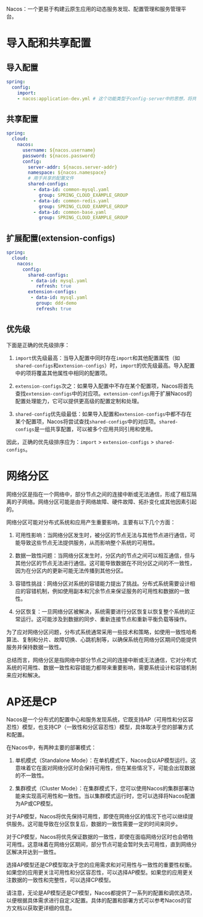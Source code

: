 Nacos：一个更易于构建云原生应用的动态服务发现、配置管理和服务管理平台。

# 导入配和共享配置
## 导入配置
```yaml
spring:
  config:
    import:
    - nacos:application-dev.yml # 这个功能类型于config-server中的思想，将共享配置写到统一的application.yml里
```
## 共享配置
```yaml
spring:
  cloud:
    nacos:
      username: ${nacos.username}
      password: ${nacos.password}
      config:
        server-addr: ${nacos.server-addr}
        namespace: ${nacos.namespace}
        # 用于共享的配置文件
        shared-configs:
          - data-id: common-mysql.yaml
            group: SPRING_CLOUD_EXAMPLE_GROUP
          - data-id: common-redis.yaml
            group: SPRING_CLOUD_EXAMPLE_GROUP
          - data-id: common-base.yaml
            group: SPRING_CLOUD_EXAMPLE_GROUP
```
## 扩展配置(extension-configs)
```yaml
spring:
  cloud:
    nacos:
      config:
        shared-configs:
         - data-id: mysql.yaml
           refresh: true
        extension-configs:
         - data-id: mysql.yaml
           group: ddd-demo
           refresh: true
```
## 优先级
下面是正确的优先级排序：

1. `import`优先级最高：当导入配置中同时存在`import`和其他配置属性（如`shared-configs`和`extension-configs`）时，`import`的优先级最高。导入配置中的项将覆盖其他属性中相同的配置项。

2. `extension-configs`次之：如果导入配置中不存在某个配置项，Nacos将首先查找`extension-configs`中的对应项。`extension-configs`用于扩展Nacos的配置处理能力，它可以提供更高级的配置定制和处理。

3. `shared-config`优先级最低：如果导入配置和`extension-configs`中都不存在某个配置项，Nacos将尝试查找`shared-configs`中的对应项。`shared-configs`是一组共享配置，可以被多个应用共同引用和使用。

因此，正确的优先级排序应为：`import` > `extension-configs` > `shared-configs`。

# 网络分区
网络分区是指在一个网络中，部分节点之间的连接中断或无法通信，形成了相互隔离的子网络。网络分区可能是由于网络故障、硬件故障、拓扑变化或其他因素引起的。

网络分区可能对分布式系统和应用产生重要影响，主要有以下几个方面：

1. 可用性影响：当网络分区发生时，被分区的节点无法与其他节点进行通信，可能导致这些节点无法提供服务，从而影响整个系统的可用性。

2. 数据一致性问题：当网络分区发生时，分区内的节点之间可以相互通信，但与其他分区的节点无法进行通信。这可能导致数据在不同分区之间的不一致性，因为在分区内的更新可能无法传播到其他分区。

3. 容错性挑战：网络分区对系统的容错能力提出了挑战。分布式系统需要设计相应的容错机制，例如使用副本和冗余节点来保证服务的可用性和数据的一致性。

4. 分区恢复：一旦网络分区被解决，系统需要进行分区恢复以恢复整个系统的正常运行。这可能涉及到数据的同步、重新连接节点和重新平衡负载等操作。

为了应对网络分区问题，分布式系统通常采用一些技术和策略，如使用一致性哈希算法、复制和分片、故障切换、心跳机制等，以确保系统在网络分区期间仍能提供服务并保持数据一致性。

总结而言，网络分区是指网络中部分节点之间的连接中断或无法通信，它对分布式系统的可用性、数据一致性和容错能力都带来重要影响，需要系统设计和容错机制来应对和解决。

# AP还是CP
Nacos是一个分布式的配置中心和服务发现系统，它既支持AP（可用性和分区容忍性）模型，也支持CP（一致性和分区容忍性）模型，具体取决于您的部署方式和配置。

在Nacos中，有两种主要的部署模式：

1. 单机模式（Standalone Mode）：在单机模式下，Nacos会以AP模型运行。这意味着它在面对网络分区时会保持可用性，但在某些情况下，可能会出现数据的不一致性。

2. 集群模式（Cluster Mode）：在集群模式下，您可以使用Nacos的集群部署功能来实现高可用性和一致性。当以集群模式运行时，您可以选择将Nacos配置为AP或CP模型。

对于AP模型，Nacos将优先保持可用性，即使在网络分区的情况下也可以继续提供服务。这可能导致在分区恢复后，数据的一致性需要一定的时间来同步。

对于CP模型，Nacos将优先保证数据的一致性，即使在面临网络分区时也会牺牲可用性。这意味着在网络分区期间，部分节点可能会暂时失去可用性，直到网络分区解决并达到一致性。

选择AP模型还是CP模型取决于您的应用需求和对可用性与一致性的重要性权衡。如果您的应用更关注可用性和分区容忍性，可以选择AP模型。如果您的应用更关注数据的一致性和完整性，可以选择CP模型。

请注意，无论是AP模型还是CP模型，Nacos都提供了一系列的配置和调优选项，以便根据具体需求进行自定义配置。具体的配置和部署方式可以参考Nacos的官方文档以获取更详细的信息。
